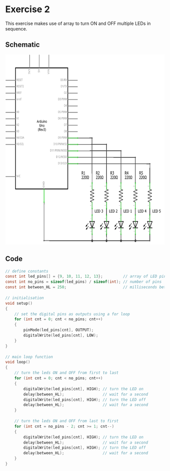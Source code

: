 # Exercise 2

This exercise makes use of array to turn ON and OFF multiple LEDs in sequence.

## Schematic

<p align="center">
    <img src="./ex02_schem.png" height="600px" alt="Schematic"></img>
</p>

## Code

```c
// define constants
const int led_pins[] = {9, 10, 11, 12, 13};         // array of LED pins
const int no_pins = sizeof(led_pins) / sizeof(int); // number of pins
const int between_HL = 250;                         // milliseconds between ON and OFF

// initialisation
void setup()
{
    // set the digital pins as outputs using a for loop
    for (int cnt = 0; cnt < no_pins; cnt++)
    {
        pinMode(led_pins[cnt], OUTPUT);
        digitalWrite(led_pins[cnt], LOW);
    }
}

// main loop function
void loop()
{
    // turn the leds ON and OFF from first to last
    for (int cnt = 0; cnt < no_pins; cnt++)
    {
        digitalWrite(led_pins[cnt], HIGH); // turn the LED on
        delay(between_HL);                 // wait for a second
        digitalWrite(led_pins[cnt], HIGH); // turn the LED off
        delay(between_HL);                 // wait for a second
    }

    // turn the leds ON and OFF from last to first
    for (int cnt = no_pins - 2; cnt >= 1; cnt--)
    {
        digitalWrite(led_pins[cnt], HIGH); // turn the LED on
        delay(between_HL);                 // wait for a second
        digitalWrite(led_pins[cnt], HIGH); // turn the LED off
        delay(between_HL);                 // wait for a second
    }
}
```
